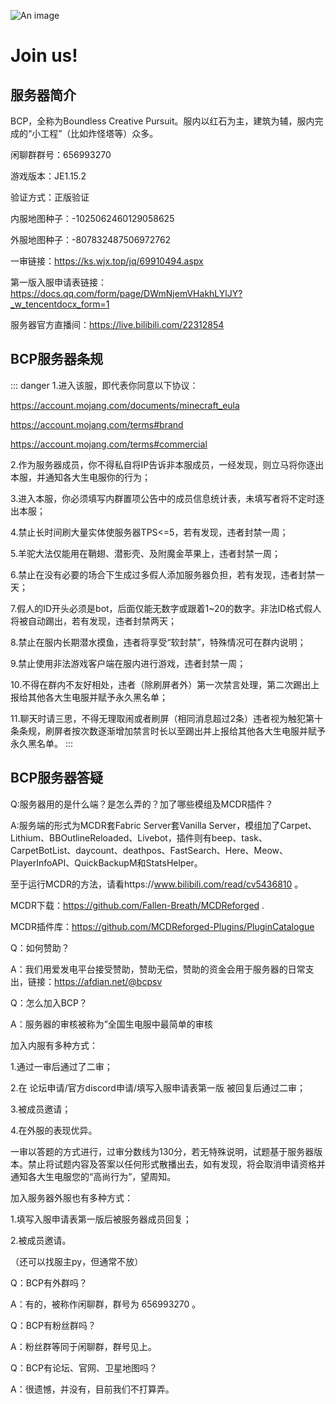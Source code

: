 ![An image](/BCP.jpg)

# Join us!


## 服务器简介

  BCP，全称为Boundless Creative Pursuit。服内以红石为主，建筑为辅，服内完成的“小工程”（比如炸怪塔等）众多。

闲聊群群号：656993270

游戏版本：JE1.15.2

验证方式：正版验证

内服地图种子：-1025062460129058625 

外服地图种子：-807832487506972762

一审链接：https://ks.wjx.top/jq/69910494.aspx 

第一版入服申请表链接：https://docs.qq.com/form/page/DWmNjemVHakhLYlJY?_w_tencentdocx_form=1

服务器官方直播间：https://live.bilibili.com/22312854





## BCP服务器条规

::: danger
1.进入该服，即代表你同意以下协议：

https://account.mojang.com/documents/minecraft_eula

https://account.mojang.com/terms#brand

https://account.mojang.com/terms#commercial

2.作为服务器成员，你不得私自将IP告诉非本服成员，一经发现，则立马将你逐出本服，并通知各大生电服你的行为；

3.进入本服，你必须填写内群置项公告中的成员信息统计表，未填写者将不定时逐出本服；

4.禁止长时间刷大量实体使服务器TPS<=5，若有发现，违者封禁一周；

5.羊驼大法仅能用在鞘翅、潜影壳、及附魔金苹果上，违者封禁一周；

6.禁止在没有必要的场合下生成过多假人添加服务器负担，若有发现，违者封禁一天；

7.假人的ID开头必须是bot，后面仅能无数字或跟着1~20的数字。非法ID格式假人将被自动踢出，若有发现，违者封禁两天；

8.禁止在服内长期潜水摸鱼，违者将享受“软封禁”，特殊情况可在群内说明；

9.禁止使用非法游戏客户端在服内进行游戏，违者封禁一周；

10.不得在群内不友好相处，违者（除刷屏者外）第一次禁言处理，第二次踢出上报给其他各大生电服并赋予永久黑名单；

11.聊天时请三思，不得无理取闹或者刷屏（相同消息超过2条）违者视为触犯第十条条规，刷屏者按次数逐渐增加禁言时长以至踢出并上报给其他各大生电服并赋予永久黑名单。
:::



##  BCP服务器答疑

Q:服务器用的是什么端？是怎么弄的？加了哪些模组及MCDR插件？

A:服务端的形式为MCDR套Fabric Server套Vanilla Server，模组加了Carpet、Lithium、BBOutlineReloaded、Livebot，插件则有beep、task、CarpetBotList、daycount、deathpos、FastSearch、Here、Meow、PlayerInfoAPI、QuickBackupM和StatsHelper。

至于运行MCDR的方法，请看https://www.bilibili.com/read/cv5436810 。

MCDR下载：https://github.com/Fallen-Breath/MCDReforged .

MCDR插件库：https://github.com/MCDReforged-Plugins/PluginCatalogue



Q：如何赞助？

A：我们用爱发电平台接受赞助，赞助无偿，赞助的资金会用于服务器的日常支出，链接：https://afdian.net/@bcpsv 



Q：怎么加入BCP？

A：服务器的审核被称为”全国生电服中最简单的审核

加入内服有多种方式：

1.通过一审后通过了二审；

2.在 论坛申请/官方discord申请/填写入服申请表第一版 被回复后通过二审；

3.被成员邀请；

4.在外服的表现优异。

一审以答题的方式进行，过审分数线为130分，若无特殊说明，试题基于服务器版本。禁止将试题内容及答案以任何形式散播出去，如有发现，将会取消申请资格并通知各大生电服您的“高尚行为”，望周知。



加入服务器外服也有多种方式：

1.填写入服申请表第一版后被服务器成员回复；

2.被成员邀请。



（还可以找服主py，但通常不放）



Q：BCP有外群吗？

A：有的，被称作闲聊群，群号为 656993270 。



Q：BCP有粉丝群吗？

A：粉丝群等同于闲聊群，群号见上。



Q：BCP有论坛、官网、卫星地图吗？

A：很遗憾，并没有，目前我们不打算弄。
